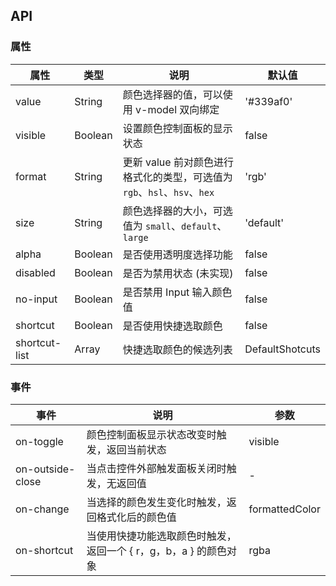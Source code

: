 ## API

### 属性

| 属性          | 类型    | 说明                                                                     | 默认值          |
| ------------- | ------- | ------------------------------------------------------------------------ | --------------- |
| value         | String  | 颜色选择器的值，可以使用 v-model 双向绑定                                | '#339af0'       |
| visible       | Boolean | 设置颜色控制面板的显示状态                                               | false           |
| format        | String  | 更新 value 前对颜色进行格式化的类型，可选值为 `rgb`、`hsl`、`hsv`、`hex` | 'rgb'           |
| size          | String  | 颜色选择器的大小，可选值为 `small`、`default`、`large`                   | 'default'       |
| alpha         | Boolean | 是否使用透明度选择功能                                                   | false           |
| disabled      | Boolean | 是否为禁用状态 (未实现)                                                  | false           |
| no-input      | Boolean | 是否禁用 Input 输入颜色值                                                | false           |
| shortcut      | Boolean | 是否使用快捷选取颜色                                                     | false           |
| shortcut-list | Array   | 快捷选取颜色的候选列表                                                   | DefaultShotcuts |

### 事件

| 事件             | 说明                                                             | 参数           |
| ---------------- | ---------------------------------------------------------------- | -------------- |
| on-toggle        | 颜色控制面板显示状态改变时触发，返回当前状态                     | visible        |
| on-outside-close | 当点击控件外部触发面板关闭时触发，无返回值                       | -              |
| on-change        | 当选择的颜色发生变化时触发，返回格式化后的颜色值                 | formattedColor |
| on-shortcut      | 当使用快捷功能选取颜色时触发，返回一个 { r，g，b，a } 的颜色对象 | rgba           |
